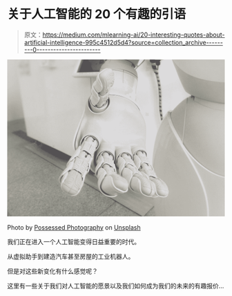 # 关于人工智能的 20 个有趣的引语

> 原文：<https://medium.com/mlearning-ai/20-interesting-quotes-about-artificial-intelligence-995c4512d5d4?source=collection_archive---------0----------------------->

![](img/cd4acf5982b39cf97748e4b3e4c9586d.png)

Photo by [Possessed Photography](https://unsplash.com/@possessedphotography?utm_source=medium&utm_medium=referral) on [Unsplash](https://unsplash.com?utm_source=medium&utm_medium=referral)

我们正在进入一个人工智能变得日益重要的时代。

从虚拟助手到建造汽车甚至房屋的工业机器人。

但是对这些新变化有什么感觉呢？

这里有一些关于我们对人工智能的愿景以及我们如何成为我们的未来的有趣报价…